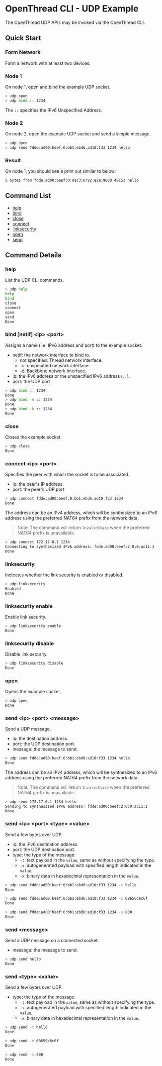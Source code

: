 # OpenThread CLI - UDP Example

The OpenThread UDP APIs may be invoked via the OpenThread CLI.

## Quick Start

### Form Network

Form a network with at least two devices.

### Node 1

On node 1, open and bind the example UDP socket.

```bash
> udp open
> udp bind :: 1234
```

The `::` specifies the IPv6 Unspecified Address.

### Node 2

On node 2, open the example UDP socket and send a simple message.

```bash
> udp open
> udp send fdde:ad00:beef:0:bb1:ebd6:ad10:f33 1234 hello
```

### Result

On node 1, you should see a print out similar to below:

```bash
5 bytes from fdde:ad00:beef:0:dac3:6792:e2e:90d8 49153 hello
```

## Command List

- [help](#help)
- [bind](#bind-netif-ip-port)
- [close](#close)
- [connect](#connect-ip-port)
- [linksecurity](#linksecurity)
- [open](#open)
- [send](#send-ip-port-message)

## Command Details

### help

List the UDP CLI commands.

```bash
> udp help
help
bind
close
connect
open
send
Done
```

### bind [netif] \<ip\> \<port\>

Assigns a name (i.e. IPv6 address and port) to the example socket.

- netif: the network interface to bind to.
  - not specified: Thread network interface.
  - `-u`: unspecified network interface.
  - `-b`: Backbone network interface.
- ip: the IPv6 address or the unspecified IPv6 address (`::`).
- port: the UDP port

```bash
> udp bind :: 1234
Done
> udp bind -u :: 1234
Done
> udp bind -b :: 1234
Done
```

### close

Closes the example socket.

```bash
> udp close
Done
```

### connect \<ip\> \<port\>

Specifies the peer with which the socket is to be associated.

- ip: the peer's IP address.
- port: the peer's UDP port.

```bash
> udp connect fdde:ad00:beef:0:bb1:ebd6:ad10:f33 1234
Done
```

The address can be an IPv4 address, which will be synthesized to an IPv6 address using the preferred NAT64 prefix from the network data.

> Note: The command will return `InvalidState` when the preferred NAT64 prefix is unavailable.

```bash
> udp connect 172.17.0.1 1234
Connecting to synthesized IPv6 address: fdde:ad00:beef:2:0:0:ac11:1
Done
```

### linksecurity

Indicates whether the link security is enabled or disabled.

```bash
> udp linksecurity
Enabled
Done
```

### linksecurity enable

Enable link security.

```bash
> udp linksecurity enable
Done
```

### linksecurity disable

Disable link security.

```bash
> udp linksecurity disable
Done
```

### open

Opens the example socket.

```bash
> udp open
Done
```

### send \<ip\> \<port\> \<message\>

Send a UDP message.

- ip: the destination address.
- port: the UDP destination port.
- message: the message to send.

```bash
> udp send fdde:ad00:beef:0:bb1:ebd6:ad10:f33 1234 hello
Done
```

The address can be an IPv4 address, which will be synthesized to an IPv6 address using the preferred NAT64 prefix from the network data.

> Note: The command will return `InvalidState` when the preferred NAT64 prefix is unavailable.

```bash
> udp send 172.17.0.1 1234 hello
Sending to synthesized IPv6 address: fdde:ad00:beef:2:0:0:ac11:1
Done
```

### send \<ip\> \<port\> \<type\> \<value\>

Send a few bytes over UDP.

- ip: the IPv6 destination address.
- port: the UDP destination port.
- type: the type of the message:
  - `-t`: text payload in the `value`, same as without specifying the type.
  - `-s`: autogenerated payload with specified length indicated in the `value`.
  - `-x`: binary data in hexadecimal representation in the `value`.

```bash
> udp send fdde:ad00:beef:0:bb1:ebd6:ad10:f33 1234 -t hello
Done

> udp send fdde:ad00:beef:0:bb1:ebd6:ad10:f33 1234 -x 68656c6c6f
Done

> udp send fdde:ad00:beef:0:bb1:ebd6:ad10:f33 1234 -s 800
Done

```

### send \<message\>

Send a UDP message on a connected socket.

- message: the message to send.

```bash
> udp send hello
Done
```

### send \<type\> \<value\>

Send a few bytes over UDP.

- type: the type of the message:
  - `-t`: text payload in the `value`, same as without specifying the type.
  - `-s`: autogenerated payload with specified length indicated in the `value`.
  - `-x`: binary data in hexadecimal representation in the `value`.

```bash
> udp send -t hello
Done

> udp send -x 68656c6c6f
Done

> udp send -s 800
Done
```
